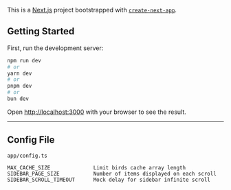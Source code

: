 This is a [Next.js](https://nextjs.org/) project bootstrapped with [`create-next-app`](https://github.com/vercel/next.js/tree/canary/packages/create-next-app).

## Getting Started

First, run the development server:

```bash
npm run dev
# or
yarn dev
# or
pnpm dev
# or
bun dev
```

Open [http://localhost:3000](http://localhost:3000) with your browser to see the result.

---

## Config File

`app/config.ts`

```
MAX_CACHE_SIZE              Limit birds cache array length
SIDEBAR_PAGE_SIZE           Number of items displayed on each scroll
SIDEBAR_SCROLL_TIMEOUT      Mock delay for sidebar infinite scroll
```